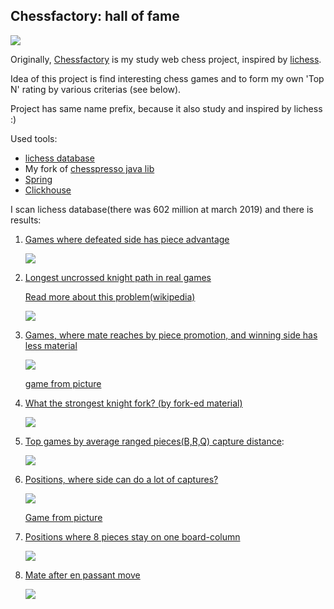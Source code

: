 ## Chessfactory: hall of fame
![](etc/img/cf.png)

Originally, [Chessfactory](https://github.com/mark-dev/chessfactory) is my study web chess project, inspired by [lichess](https://lichess.org).

Idea of this project is find interesting chess games and to form my own 'Top N' rating by various criterias (see below).

Project has same name prefix, because it also study and inspired by lichess :)

Used tools:

* [lichess database](https://database.lichess.org/) 
* My fork of [chesspresso java lib](https://github.com/mark-dev/chesspresso)
* [Spring](https://spring.io/)
* [Clickhouse](https://clickhouse.yandex/)

    
I scan lichess database(there was 602 million at march 2019) and there is results:

1. [Games where defeated side has piece advantage](etc/results/got-mate-with-extra-material.md)  

   ![](etc/img/got-mate-with-extra-material.png)   

2. [Longest uncrossed knight path in real games](/etc/results/knight-path.md)

    [Read more about this problem(wikipedia)](https://en.wikipedia.org/wiki/Longest_uncrossed_knight%27s_path)

    ![](etc/img/knight-path.png)
    

3. [Games, where mate reaches by piece promotion, and winning side has less material](/etc/results/mate-by-pieces.md)
   
   ![](etc/img/knight-promo-mate.png)
   
   [game from picture](https://lichess.org/oKgxoBoi)
   
4. [What the strongest knight fork? (by fork-ed material)](etc/results/fork-material.md)
  
   ![](etc/img/knight-fork.png)
   
5. [Top games by average ranged pieces(B,R,Q) capture distance](etc/results/ranged-capture-distance.md):
    
    ![](etc/img/ranged-capture-distance.png)
   
6. [Positions, where side can do a lot of captures?](etc/results/capture-sharpness.md)

   ![](etc/img/capture-sharpness.png)
   
   [Game from picture](https://lichess.org/shIhqTdO#68)
    
7. [Positions where 8 pieces stay on one board-column](etc/results/8-pieces-one-column.md)

    ![](etc/img/one-column-pieces.png)
    
8. [Mate after en passant move](etc/results/ep-mate.md) 

    ![](etc/img/ep-mate.png)
    
   

